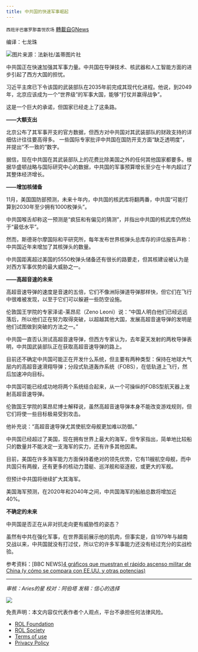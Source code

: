 ```yaml
---
title: 中共国的快速军事崛起
---
```

`西班牙巴塞罗那喜悦农场` [轉載自GNews](https://gnews.org/zh-hans/2054493/)

编译：七龙珠

![](https://assets.gnews.org/wp-content/uploads/2022/02/image-585-1.png)图片来源：法新社/盖蒂图片社

中共国正在快速加强其军事力量。中共国在导弹技术、核武器和人工智能方面的进步引起了西方大国的担忧。

习近平主席已下令该国的武装部队在2035年前完成其现代化进程。他说，到2049年，北京应该成为一个“世界级”的军事大国，能够“打仗并赢得战争”。

这是一个巨大的承诺，但国家已经走上了这条路。

**——大额支出**

北京公布了其军事开支的官方数据，但西方对中共国对其武装部队的财政支持的详细估计往往要高得多。 一些国际专家批评中共国在国防开支方面“缺乏透明度”，并提出“不一致的”数字。

据信，现在中共国在其武装部队上的花费比除美国之外的任何其他国家都要多。根据华盛顿战略与国际研究中心的数据，中共国的军事预算增长至少在十年内超过了其整体经济增长。

**——增加核储备**

11月，美国国防部预测，未来十年内，中共国的核武库将翻两番，中共国“可能打算到2030年至少拥有1000枚弹头”。

中共国喉舌却称这一预测是“疯狂和有偏见的猜测”，并指出中共国的核武库仍然处于“最低水平”。

然而，斯德哥尔摩国际和平研究所，每年发布世界核弹头总库存的评估报告声称：中共国近年来增加了其核弹头的数量。

中共国距离超过美国的5550枚弹头储备还有很长的路要走，但其核建设被认为是对西方军事优势的最大威胁之一。

**——高超音速的未来**

高超音速导弹的速度是音速的五倍，它们不像洲际弹道导弹那样快，但它们在飞行中很难被发现，以至于它们可以躲避一些防空设施。

伦敦国王学院的专家泽诺-莱昂尼（Zeno Leoni）说：“中国人明白他们已经远远落后，所以他们正在努力取得突破，以超越其他大国，发展高超音速导弹的发明是他们试图做到突破的方法之一。”

中共国一直否认测试高超音速导弹，但西方专家认为，去年夏天发射的两枚导弹表明，中共国武装部队正在获取高超音速导弹的路上。

目前还不确定中共国可能正在开发什么系统，但主要有两种类型：保持在地球大气层内的高超音速滑翔导弹；分段式轨道轰炸系统（FOBS），在低轨道上飞行，然后加速冲向目标。

中共国可能已经成功地将两个系统结合起来，从一个可操纵的FOBS型航天器上发射高超音速导弹。

伦敦国王学院的莱昂尼博士解释说，虽然高超音速导弹本身不能改变游戏规则，但它们将使一些目标极易受到攻击。

他补充说：“高超音速导弹尤其使航空母舰更加难以防御。”

中共国已经超过了美国，现在拥有世界上最大的海军，但专家指出，简单地比较船只的数量并不能决定一支海军的实力，还有许多其他因素。

目前，美国在许多海军能力方面保持着绝对的领先优势，它有11艘航空母舰，而中共国只有两艘，还有更多的核动力潜艇、巡洋舰和驱逐舰，或更大的军舰。

但预计中共国将继续扩大其海军。

美国海军预测，在2020年和2040年之间，中共国海军的船舶总数将增加近40%。

**不确定的未来**

中共国是否正在从非对抗走向更有威胁性的姿态？

虽然有中共在强化军事，在世界面前展示他的肌肉，但事实是，自1979年与越南交战以来，中共国就没有打过仗，所以它的许多军事能力还没有经过充分的实战检验。

参考资料：[BBC NEWS][4 gráficos que muestran el rápido ascenso militar de China (y cómo se compara con EE.UU. y otras potencias)](https://www.bbc.com/mundo/noticias-internacional-59859079)

* * *

*审核：Aries的星
校对：阿伯塔
发稿：信心的选择*

![](https://assets.gnews.org/wp-content/uploads/2022/02/GNEWS_CH.-1-3-3.jpeg)



 

免责声明：本文内容仅代表作者个人观点，平台不承担任何法律风险。

- [ROL Foundation](https://rolfoundation.org/)
- [ROL Society](https://rolsociety.org/)
- [Terms of use](https://gnews.org/terms-of-use-3/)
- [Privacy Policy](https://gnews.org/privacy-policy/)
